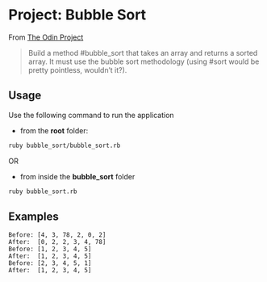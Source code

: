 # Project: Bubble Sort

From [The Odin Project](https://www.theodinproject.com/lessons/ruby-bubble-sort)

> Build a method #bubble_sort that takes an array and returns a sorted array. It must use the bubble sort methodology (using #sort would be pretty pointless, wouldn’t it?).

## Usage
Use the following command to run the application
- from the __root__ folder:
```bash
ruby bubble_sort/bubble_sort.rb
```
OR
- from inside the __bubble_sort__ folder
```bash
ruby bubble_sort.rb
```

## Examples
```
Before: [4, 3, 78, 2, 0, 2]
After:  [0, 2, 2, 3, 4, 78]
Before: [1, 2, 3, 4, 5]
After:  [1, 2, 3, 4, 5]
Before: [2, 3, 4, 5, 1]
After:  [1, 2, 3, 4, 5]
```
